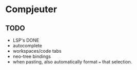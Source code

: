 # Compjeuter
## TODO
- LSP's DONE
- autocomplete
- workspaces/code tabs
- neo-tree bindings
- when pasting, also automatically format `=` that selection.
